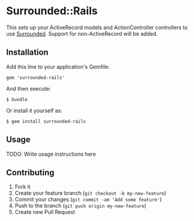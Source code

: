 # Surrounded::Rails

This sets up your ActiveRecord models and ActionController controllers to use [Surrounded](http://github.com/saturnflyer/surrounded).
Support for non-ActiveRecord will be added.

## Installation

Add this line to your application's Gemfile:

    gem 'surrounded-rails'

And then execute:

    $ bundle

Or install it yourself as:

    $ gem install surrounded-rails

## Usage

TODO: Write usage instructions here

## Contributing

1. Fork it
2. Create your feature branch (`git checkout -b my-new-feature`)
3. Commit your changes (`git commit -am 'Add some feature'`)
4. Push to the branch (`git push origin my-new-feature`)
5. Create new Pull Request
